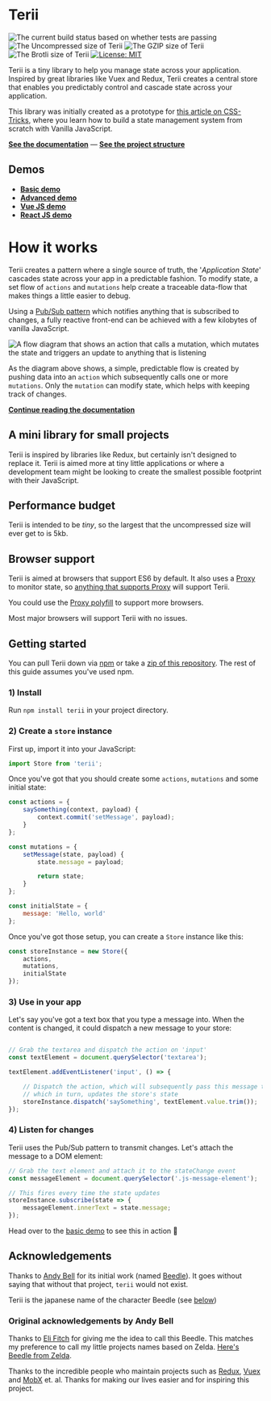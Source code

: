 # Terii

![The current build status based on whether tests are passing](https://api.travis-ci.org/andybelldesign/terii.svg?branch=master)
![The Uncompressed size of Terii](http://img.badgesize.io/https://unpkg.com/terii?label=Uncompressed%20Size)
![The GZIP size of Terii](http://img.badgesize.io/https://unpkg.com/terii?compression=gzip&label=GZIP%20Size)
![The Brotli size of Terii](http://img.badgesize.io/https://unpkg.com/terii?compression=brotli&label=Brotli%20Size)
[![License: MIT](https://img.shields.io/badge/License-MIT-blue.svg)](https://opensource.org/licenses/MIT)

Terii is a tiny library to help you manage state across your application. Inspired by great libraries like Vuex and Redux, Terii creates a central store that enables you predictably control and cascade state across your application.

This library was initially created as a prototype for [this article on CSS-Tricks](https://css-tricks.com/build-a-state-management-system-with-vanilla-javascript/), where you learn how to build a state management system from scratch with Vanilla JavaScript.

[**See the documentation**](https://terii.hankchizljaw.io) — [**See the project structure**](https://terii-structure.hankchizljaw.io)

## Demos
- [**Basic demo**](https://terii-basic-demo.hankchizljaw.io/) 
- [**Advanced demo**](https://terii-advanced-demo.hankchizljaw.io/) 
- [**Vue JS demo**](https://terii-vue-demo.hankchizljaw.io/) 
- [**React JS demo**](https://terii-react-demo.hankchizljaw.io/) 

# How it works

Terii creates a pattern where a single source of truth, the '*Application State*' cascades state across your app in a predictable fashion. To modify state, a set flow of `actions` and `mutations` help create a traceable data-flow that makes things a little easier to debug. 

Using a [Pub/Sub pattern](https://en.wikipedia.org/wiki/Publish%E2%80%93subscribe_pattern) which notifies anything that is subscribed to changes, a fully reactive front-end can be achieved with a few kilobytes of vanilla JavaScript.

![A flow diagram that shows an action that calls a mutation, which mutates the state and triggers an update to anything that is listening](https://s3-us-west-2.amazonaws.com/s.cdpn.io/174183/terii-flow-diagram.png)

As the diagram above shows, a simple, predictable flow is created by pushing data into an `action` which subsequently calls one or more `mutations`. Only the `mutation` can modify state, which helps with keeping track of changes.

[**Continue reading the documentation**](https://terii.hankchizljaw.io/guide/state.html)

## A mini library for small projects

Terii is inspired by libraries like Redux, but certainly isn't designed to replace it. Terii is aimed more at tiny little applications or where a development team might be looking to create the smallest possible footprint with their JavaScript.

## Performance budget

Terii is intended to be _tiny_, so the largest that the uncompressed size will ever get to is 5kb. 

## Browser support

Terii is aimed at browsers that support ES6 by default. It also uses a [Proxy](https://developer.mozilla.org/en-US/docs/Web/JavaScript/Reference/Global_Objects/Proxy) to monitor state, so [anything that supports Proxy](https://caniuse.com/#feat=proxy) will support Terii.

You could use the [Proxy polyfill](https://github.com/GoogleChrome/proxy-polyfill) to support more browsers.

Most major browsers will support Terii with no issues. 

## Getting started

You can pull Terii down via [npm](http://npmjs.com) or take a [zip of this repository](https://github.com/hankchizljaw/terii/archive/master.zip). The rest of this guide assumes you've used npm.

### 1) Install

Run `npm install terii` in your project directory.



### 2) Create a `store` instance

First up, import it into your JavaScript:

```JavaScript
import Store from 'terii';
```



Once you've got that you should create some `actions`, `mutations` and some initial state:

```javascript
const actions = {
    saySomething(context, payload) {
        context.commit('setMessage', payload);
    }
};

const mutations = {
    setMessage(state, payload) {
        state.message = payload;

        return state;
    }
};

const initialState = {
    message: 'Hello, world'
};
```

Once you've got those setup, you can create a `Store` instance like this:

```javascript
const storeInstance = new Store({
    actions,
    mutations,
    initialState
});
```

### 3) Use in your app

Let's say you've got a text box that you type a message into. When the content is changed, it could dispatch a new message to your store:

```javascript

// Grab the textarea and dispatch the action on 'input'
const textElement = document.querySelector('textarea');

textElement.addEventListener('input', () => {

    // Dispatch the action, which will subsequently pass this message to the mutation
    // which in turn, updates the store's state
    storeInstance.dispatch('saySomething', textElement.value.trim());
});
```

### 4) Listen for changes

Terii uses the Pub/Sub pattern to transmit changes. Let's attach the message to a DOM element:

```javascript
// Grab the text element and attach it to the stateChange event
const messageElement = document.querySelector('.js-message-element');

// This fires every time the state updates
storeInstance.subscribe(state => {
    messageElement.innerText = state.message;
});
```

Head over to the [basic demo](https://terii-basic-demo.hankchizljaw.io/) to see this in action 🚀

## Acknowledgements 

Thanks to [Andy Bell](https://github.com/hankchizljaw) for its initial work (named [Beedle](https://github.com/hankchizljaw/terii)). It goes without saying that without that project, `terii` would not exist.

Terii is the japanese name of the character Beedle (see [below](#original-acknowledgements-by-andy-bell))

### Original acknowledgements by Andy Bell

Thanks to [Eli Fitch](https://twitter.com/EliFitch/) for giving me the idea to call this Beedle. This matches my preference to call my little projects names based on Zelda. [Here's Beedle from Zelda](https://zelda.gamepedia.com/Beedle).

Thanks to the incredible people who maintain projects such as [Redux](http://redux.js.org), [Vuex](http://vuex.vuejs.org) and [MobX](http://mobx.js.org) et. al. Thanks for making our lives easier and for inspiring this project.

